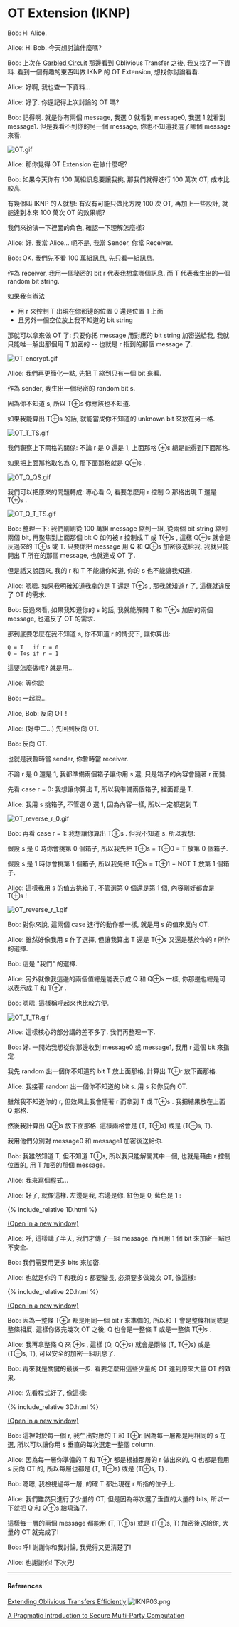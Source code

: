 # OT Extension (IKNP)

Bob: Hi Alice.

Alice: Hi Bob. 今天想討論什麼嗎?

Bob: 上次在 [Garbled Circuit](../story-zh-TW.md) 那邊看到 Oblivious Transfer 之後, 我又找了一下資料. 看到一個有趣的東西叫做 IKNP 的 OT Extension, 想找你討論看看.

Alice: 好啊, 我也查一下資料...

Alice: 好了. 你還記得上次討論的 OT 嗎?

Bob: 記得啊. 就是你有兩個 message, 我選 0 就看到 message0, 我選 1 就看到 message1. 但是我看不到你的另一個 message, 你也不知道我選了哪個 message 來看.

<img src="images/OT.gif" alt="OT.gif" class="to-be-resized">

Alice: 那你覺得 OT Extension 在做什麼呢?

Bob: 如果今天你有 100 萬組訊息要讓我挑, 那我們就得進行 100 萬次 OT, 成本比較高.

有幾個叫 IKNP 的人就想: 有沒有可能只做比方說 100 次 OT, 再加上一些設計, 就能達到本來 100 萬次 OT 的效果呢?

我們來扮演一下裡面的角色, 確認一下理解怎麼樣?

Alice: 好. 我當 Alice... 呃不是, 我當 Sender, 你當 Receiver.

Bob: OK. 我們先不看 100 萬組訊息, 先只看一組訊息.

作為 receiver, 我用一個秘密的 bit r 代表我想拿哪個訊息. 而 T 代表我生出的一個 random bit string.

如果我有辦法
- 用 r 來控制 T 出現在你那邊的位置 0 還是位置 1 上面
- 且另外一個空位放上我不知道的 bit string

那就可以拿來做 OT 了: 只要你把 message 用對應的 bit string 加密送給我, 我就只能唯一解出那個用 T 加密的 -- 也就是 r 指到的那個 message 了.

<img src="images/OT_encrypt.gif" alt="OT_encrypt.gif" class="to-be-resized">

Alice: 我們再更簡化一點, 先把 T 縮到只有一個 bit 來看.

作為 sender, 我生出一個秘密的 random bit s.

因為你不知道 s, 所以 T⊕s 你應該也不知道.

如果我能算出 T⊕s 的話, 就能當成你不知道的 unknown bit 來放在另一格.

<img src="images/OT_T_TS.gif" alt="OT_T_TS.gif" class="to-be-resized">

我們觀察上下兩格的關係: 不論 r 是 0 還是 1, 上面那格 ⊕s 總是能得到下面那格.

如果把上面那格取名為 Q, 那下面那格就是 Q⊕s .

<img src="images/OT_Q_QS.gif" alt="OT_Q_QS.gif" class="to-be-resized">

我們可以把原來的問題轉成: 專心看 Q, 看要怎麼用 r 控制 Q 那格出現 T 還是 T⊕s .

<img src="images/OT_Q_T_TS.gif" alt="OT_Q_T_TS.gif" class="to-be-resized">

Bob: 整理一下: 我們剛剛從 100 萬組 message 縮到一組, 從兩個 bit string 縮到兩個 bit, 再聚焦到上面那個 bit Q 如何被 r 控制成 T 或 T⊕s , 這樣 Q⊕s 就會是反過來的 T⊕s 或 T. 只要你把 message 用 Q 和 Q⊕s 加密後送給我, 我就只能開出 T 所在的那個 message, 也就達成 OT 了.

但是話又說回來, 我的 r 和 T 不能讓你知道, 你的 s 也不能讓我知道.

Alice: 嗯嗯. 如果我明確知道我拿的是 T 還是 T⊕s , 那我就知道 r 了, 這樣就違反了 OT 的需求.

Bob: 反過來看, 如果我知道你的 s 的話, 我就能解開 T 和 T⊕s 加密的兩個 message, 也違反了 OT 的需求.

那到底要怎麼在我不知道 s, 你不知道 r 的情況下, 讓你算出:
```
Q = T   if r = 0
Q = T⊕s if r = 1
```
這要怎麼做呢? 就是用...

Alice: 等你說

Bob: 一起說...

Alice, Bob: 反向 OT !

Alice: (好中二...) 先回到反向 OT.

Bob: 反向 OT.

也就是我暫時當 sender, 你暫時當 receiver.

不論 r 是 0 還是 1, 我都準備兩個箱子讓你用 s 選, 只是箱子的內容會隨著 r 而變.

先看 case r = 0: 我想讓你算出 T, 所以我準備兩個箱子, 裡面都是 T.

Alice: 我用 s 挑箱子, 不管選 0 選 1, 因為內容一樣, 所以一定都選到 T.

<img src="images/OT_reverse_r_0.gif" alt="OT_reverse_r_0.gif" class="to-be-resized">

Bob: 再看 case r = 1: 我想讓你算出 T⊕s . 但我不知道 s. 所以我想:

假設 s 是 0 時你會挑第 0 個箱子, 所以我先把 T⊕s = T⊕0 = T 放第 0 個箱子.

假設 s 是 1 時你會挑第 1 個箱子, 所以我先把 T⊕s = T⊕1 = NOT T 放第 1 個箱子.

Alice: 這樣我用 s 的值去挑箱子, 不管選第 0 個還是第 1 個, 內容剛好都會是 T⊕s !

<img src="images/OT_reverse_r_1.gif" alt="OT_reverse_r_1.gif" class="to-be-resized">

Bob: 對你來說, 這兩個 case 進行的動作都一樣, 就是用 s 的值來反向 OT.

Alice: 雖然好像我用 s 作了選擇, 但讓我算出 T 還是 T⊕s 又還是基於你的 r 所作的選擇.

Bob: 這是 "我們" 的選擇.

Alice: 另外就像我這邊的兩個值總是能表示成 Q 和 Q⊕s 一樣, 你那邊也總是可以表示成 T 和 T⊕r .

Bob: 嗯嗯. 這樣稱呼起來也比較方便.

<img src="images/OT_T_TR.gif" alt="OT_T_TR.gif" class="to-be-resized">

Alice: 這樣核心的部分講的差不多了. 我們再整理一下.

Bob: 好. 一開始我想從你那邊收到 message0 或 message1, 我用 r 這個 bit 來指定.

我先 random 出一個你不知道的 bit T 放上面那格, 計算出 T⊕r 放下面那格.

Alice: 我接著 random 出一個你不知道的 bit s. 用 s 和你反向 OT.

雖然我不知道你的 r, 但效果上我會隨著 r 而拿到 T 或 T⊕s . 我把結果放在上面 Q 那格.

然後我計算出 Q⊕s 放下面那格. 這樣兩格會是 (T, T⊕s) 或是 (T⊕s, T).

我用他們分別對 message0 和 message1 加密後送給你.

Bob: 我雖然知道 T, 但不知道 T⊕s, 所以我只能解開其中一個, 也就是藉由 r 控制位置的, 用 T 加密的那個 message.

Alice: 我來寫個程式...

Alice: 好了, 就像這樣. 左邊是我, 右邊是你. 紅色是 0, 藍色是 1 :

{% include_relative 1D.html %}

<a href="1D.html" target="_blank">(Open in a new window)</a>


Alice: 呼, 這樣講了半天, 我們才傳了一組 message. 而且用 1 個 bit 來加密一點也不安全.

Bob: 我們需要用更多 bits 來加密.

Alice: 也就是你的 T 和我的 s 都要變長, 必須要多做幾次 OT, 像這樣:

{% include_relative 2D.html %}

<a href="2D.html" target="_blank">(Open in a new window)</a>

Bob: 因為一整條 T⊕r 都是用同一個 bit r 來準備的, 所以和 T 會是整條相同或是整條相反. 這樣你做完幾次 OT 之後, Q 也會是一整條 T 或是一整條 T⊕s .

Alice: 我再拿整條 Q 來 ⊕s , 這樣 (Q, Q⊕s) 就會是兩條 (T, T⊕s) 或是 (T⊕s, T), 可以安全的加密一組訊息了.

Bob: 再來就是關鍵的最後一步. 看要怎麼用這些少量的 OT 達到原來大量 OT 的效果.

Alice: 先看程式好了, 像這樣:

{% include_relative 3D.html %}

<a href="3D.html" target="_blank">(Open in a new window)</a>

Bob: 這裡對於每一個 r, 我生出對應的 T 和 T⊕r. 因為每一層都是用相同的 s 在選, 所以可以讓你用 s 垂直的每次選走一整個 column.

Alice: 因為每一層你準備的 T 和 T⊕r 都是根據那層的 r 做出來的, Q 也都是我用 s 反向 OT 的, 所以每層也都是 (T, T⊕s) 或是 (T⊕s, T) .

Bob: 嗯嗯, 我檢視過每一層, 的確 T 都出現在 r 所指的位子上.

Alice: 我們雖然只進行了少量的 OT, 但是因為每次選了垂直的大量的 bits, 所以一下就把 Q 和 Q⊕s 給填滿了.

這樣每一層的兩個 message 都能用 (T, T⊕s) 或是 (T⊕s, T) 加密後送給你, 大量的 OT 就完成了!

Bob: 呼! 謝謝你和我討論, 我覺得又更清楚了!

Alice: 也謝謝你! 下次見!

---

#### References

[Extending Oblivious Transfers Efficiently](https://iacr.org/archive/crypto2003/27290145/27290145.pdf)
<img src="images/IKNP03.png" alt="IKNP03.png">

[A Pragmatic Introduction to Secure Multi-Party Computation](https://securecomputation.org/)


<script>
function resizeImg(i) { i.style.width = (i.naturalWidth * 0.25) + "px"; }
function resizeAllImg() { document.querySelectorAll(".to-be-resized").forEach(resizeImg); }
window.addEventListener("load", resizeAllImg);
</script>